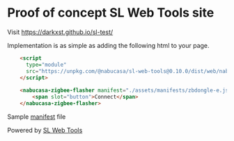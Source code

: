 # Proof of concept SL Web Tools site

Visit https://darkxst.github.io/sl-test/

Implementation is as simple as adding the following html to your page.

```html
    <script 
      type="module" 
      src="https://unpkg.com/@nabucasa/sl-web-tools@0.10.0/dist/web/nabucasa-zigbee-flasher.js?module">
    </script>
    
    <nabucasa-zigbee-flasher manifest="./assets/manifests/zbdongle-e.json">
        <span slot="button">Connect</span>
    </nabucasa-zigbee-flasher>
```

Sample [manifest](https://github.com/darkxst/sl-test/blob/gh-pages/assets/manifests/zbdongle-e.json) file

Powered by [SL Web Tools](https://github.com/NabuCasa/sl-web-tools)
